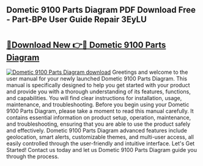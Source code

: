 ## Dometic 9100 Parts Diagram PDF Download Free - Part-BPe User Guide Repair 3EyLU

# <h2><a href="http://dfpxjf0.blite.top/?on=Dometic+9100+Parts+Diagram">🔗Download New 👉🔴 Dometic 9100 Parts Diagram</a></h2>

[![Dometic 9100 Parts Diagram download](https://i.imgur.com/lujVjoI.png)](http://dfpxjf0.blite.top/?on=Dometic+9100+Parts+Diagram)
Greetings and welcome to the user manual for your newly launched Dometic 9100 Parts Diagram. This manual is specifically designed to help you get started with your product and provide you with a thorough understanding of its features, functions, and capabilities. You will find clear instructions for installation, usage, maintenance, and troubleshooting. Before you begin using your Dometic 9100 Parts Diagram, please take a moment to read this manual carefully. It contains essential information on product setup, operation, maintenance, and troubleshooting, ensuring that you are able to use the product safely and effectively. Dometic 9100 Parts Diagram advanced features include geolocation, smart alerts, customizable themes, and multi-user access, all easily controlled through the user-friendly and intuitive interface. Let's Get Started! Contact us today and let us Dometic 9100 Parts Diagram guide you through the process.
